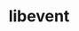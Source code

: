 ---
title: "libevent"
layout: cache
categories: [package, v0.18]
meta: {"versions": ["2.1.12"], "compilers": ["gcc@7.3.1"], "oss": ["amzn2"], "platforms": ["linux"], "targets": ["x86_64_v3", "x86_64_v4"], "stacks": ["aws-ahug", "aws-isc"], "num_specs": 2, "num_specs_by_stack": {"aws-isc": 2, "aws-ahug": 2}}
spec_details: [{"hash": "f7pbofo7a42ztrsblp7lyebcxtskptkx", "compiler": "gcc@7.3.1", "versions": ["2.1.12"], "os": "amzn2", "platform": "linux", "target": "x86_64_v4", "variants": ["+openssl"], "stacks": ["aws-isc", "aws-ahug"], "size": "-", "tarball": "https://binaries.spack.io/releases/v0.18/build_cache/linux-amzn2-x86_64_v4/gcc-7.3.1/libevent-2.1.12/linux-amzn2-x86_64_v4-gcc-7.3.1-libevent-2.1.12-f7pbofo7a42ztrsblp7lyebcxtskptkx.spack"}, {"hash": "d3zwestkqy4rrqicinkxcqkarv2abrkq", "compiler": "gcc@7.3.1", "versions": ["2.1.12"], "os": "amzn2", "platform": "linux", "target": "x86_64_v3", "variants": ["+openssl"], "stacks": ["aws-isc", "aws-ahug"], "size": "-", "tarball": "https://binaries.spack.io/releases/v0.18/build_cache/linux-amzn2-x86_64_v3/gcc-7.3.1/libevent-2.1.12/linux-amzn2-x86_64_v3-gcc-7.3.1-libevent-2.1.12-d3zwestkqy4rrqicinkxcqkarv2abrkq.spack"}]
---